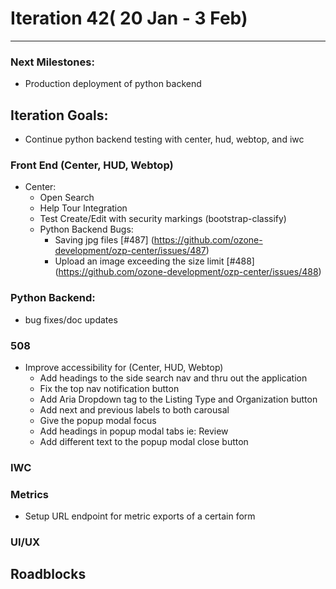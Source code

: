 # Iteration 42( 20 Jan - 3 Feb)

*** 
### Next Milestones:
* Production deployment of python backend

## Iteration Goals:
* Continue python backend testing with center, hud, webtop, and iwc


### Front End (Center, HUD, Webtop)

* Center:
  * Open Search
  * Help Tour Integration
  * Test Create/Edit with security markings (bootstrap-classify)
  * Python Backend Bugs:
    * Saving jpg files [#487] (https://github.com/ozone-development/ozp-center/issues/487)  
    * Upload an image exceeding the size limit [#488] (https://github.com/ozone-development/ozp-center/issues/488)
  

### Python Backend:
* bug fixes/doc updates

### 508 
* Improve accessibility for (Center, HUD, Webtop)
  * Add headings to the side search nav and thru out the application 
  * Fix the top nav notification button
  * Add Aria Dropdown tag to the Listing Type and Organization button 
  * Add next and previous labels to both carousal 
  * Give the popup modal focus 
  * Add headings in popup modal tabs ie: Review
  * Add different text to the popup modal close button 

### IWC

### Metrics
* Setup URL endpoint for metric exports of a certain form

### UI/UX

## Roadblocks
